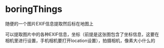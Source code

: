 # boringThings
随便的一个图片EXIF信息提取然后标在地图上

可以提取图片中的各种EXIF信息，坐标（前提是这张图包含了坐标信息，这要在相机里进行设置，手机相机要打开location设置），拍摄相机，像素大小什么的
